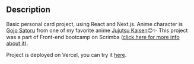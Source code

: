 ## Description

Basic personal card project, using React and Next.js. Anime character is [Gojo Satoru](https://jujutsu-kaisen.fandom.com/wiki/Satoru_Gojo) from one of my favorite anime [Jujutsu Kaisen](https://myanimelist.net/anime/40748/Jujutsu_Kaisen_TV)😊✨
This project was a part of Front-end bootcamp on Scrimba ([click here for more info about it](https://scrimba.com/learn/frontend)).

Project is deployed on Vercel, you can try it [here](https://anime-info-card.vercel.app/).
